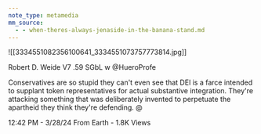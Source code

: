 ```yaml
---
note_type: metamedia
mm_source:
  - - when-theres-always-jenaside-in-the-banana-stand.md
---
```


![[3334551082356100641_3334551073757773814.jpg]]

Robert D. Weide V7 .59 SGbL w
@HueroProfe

Conservatives are so stupid they can't even see
that DEl is a farce intended to supplant token
representatives for actual substantive
integration. They're attacking something that
was deliberately invented to perpetuate the
apartheid they think they're defending. @

12:42 PM - 3/28/24 From Earth - 1.8K Views

